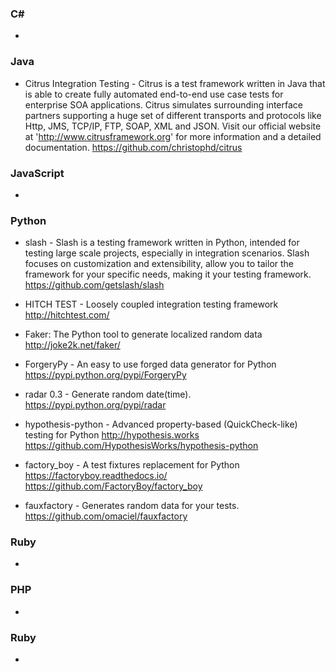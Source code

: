 ### C# 
* 

### Java 
* Citrus Integration Testing - Citrus is a test framework written in Java that is able to create fully automated end-to-end use case tests for enterprise SOA applications. Citrus simulates surrounding interface partners supporting a huge set of different transports and protocols like Http, JMS, TCP/IP, FTP, SOAP, XML and JSON. Visit our official website at 'http://www.citrusframework.org' for more information and a detailed documentation. https://github.com/christophd/citrus

### JavaScript 
*

### Python 
* slash - Slash is a testing framework written in Python, intended for testing large scale projects, especially in integration scenarios. Slash focuses on customization and extensibility, allow you to tailor the framework for your specific needs, making it your testing framework. https://github.com/getslash/slash

* HITCH TEST - Loosely coupled integration testing framework http://hitchtest.com/

* Faker: The Python tool to generate localized random data http://joke2k.net/faker/

* ForgeryPy - An easy to use forged data generator for Python https://pypi.python.org/pypi/ForgeryPy

* radar 0.3 - Generate random date(time).  https://pypi.python.org/pypi/radar

* hypothesis-python - Advanced property-based (QuickCheck-like) testing for Python http://hypothesis.works https://github.com/HypothesisWorks/hypothesis-python

* factory_boy - A test fixtures replacement for Python https://factoryboy.readthedocs.io/  https://github.com/FactoryBoy/factory_boy

* fauxfactory - Generates random data for your tests. https://github.com/omaciel/fauxfactory

### Ruby 
*

### PHP 
*

### Ruby 
*
